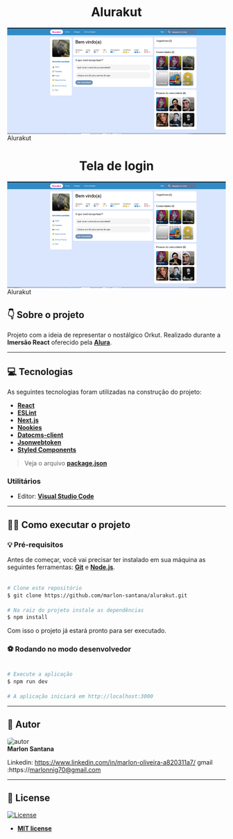 

<h1 align="center">Alurakut</h1>

<img align="center" src="./assets/home.png">Alurakut</img>

<h1 align="center">Tela de login</h1>
<img align="center" src="./assets/home.png">Alurakut</img>


## 👇 Sobre o projeto

Projeto com a ideia de representar o nostálgico Orkut. Realizado durante a **Imersão React** oferecido pela **[Alura](https://www.alura.com.br/)**.

---

## 💻 Tecnologias

As seguintes tecnologias foram utilizadas na construção do projeto:

- **[React](https://pt-br.reactjs.org/)**
- **[ESLint](https://eslint.org/)**
- **[Next.js](https://nextjs.org/)**
- **[Nookies](https://github.com/maticzav/nookies)**
- **[Datocms-client](https://github.com/datocms/js-datocms-client)**
- **[Jsonwebtoken](https://www.npmjs.com/package/jsonwebtoken)**
- **[Styled Components](https://styled-components.com/)**
> Veja o arquivo **[package.json](https://github.com/Brendhon/alurakut/blob/main/package.json)**

### Utilitários
- Editor: **[Visual Studio Code](https://code.visualstudio.com/)**

---

## 👨‍💻 Como executar o projeto

### 💡 Pré-requisitos

Antes de começar, você vai precisar ter instalado em sua máquina as seguintes ferramentas:
**[Git](https://git-scm.com)** e **[Node.js](https://nodejs.org/en/)**.

```bash

# Clone este repositório
$ git clone https://github.com/marlon-santana/alurakut.git

# Na raiz do projeto instale as dependências
$ npm install

```

Com isso o projeto já estará pronto para ser executado.

### ⚽ Rodando no modo desenvolvedor

```bash

# Execute a aplicação
$ npm run dev

# A aplicação iniciará em http://localhost:3000

```

---

## 👥 Autor
<img style="border-radius: 20%;" src="https://github.com/marlon-santana.png" width="120px;" alt="autor"/><br>
**Marlon Santana**

Linkedin: https://www.linkedin.com/in/marlon-oliveira-a820311a7/
gmail :https://marlonnig70@gmail.com

---
## 📝 License
[![License](https://img.shields.io/apm/l/vim-mode?color=blue)](http://badges.mit-license.org)

- **[MIT license](https://choosealicense.com/licenses/mit/)**
